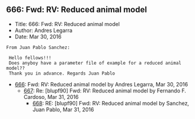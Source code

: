 ## 666: Fwd: RV: Reduced animal model

- Title: 666: Fwd: RV: Reduced animal model
- Author: Andres Legarra
- Date: Mar 30, 2016

```
From Juan Pablo Sanchez:

 Hello fellows!!!
 Does anyboy have a parameter file of example for a reduced animal model??
 Thank you in advance. Regards Juan Pablo
```

- [666](0666.md): Fwd: RV: Reduced animal model by Andres Legarra, Mar 30, 2016
    - [667](0667.md): Re: [blupf90] Fwd: RV: Reduced animal model by Fernando F. Cardoso, Mar 31, 2016
        - [668](0668.md): RE: [blupf90] Fwd: RV: Reduced animal model by Sanchez, Juan Pablo, Mar 31, 2016
